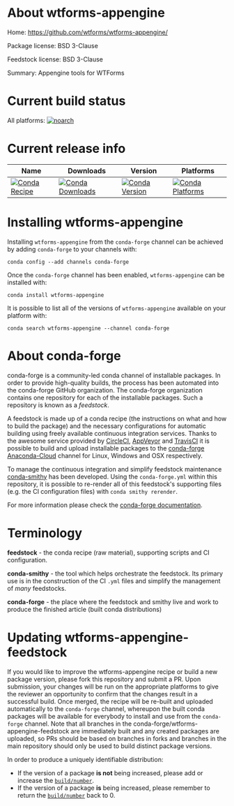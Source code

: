 About wtforms-appengine
=======================

Home: https://github.com/wtforms/wtforms-appengine/

Package license: BSD 3-Clause

Feedstock license: BSD 3-Clause

Summary: Appengine tools for WTForms



Current build status
====================

All platforms:
[![noarch](https://img.shields.io/circleci/project/github/conda-forge/wtforms-appengine-feedstock/master.svg?label=noarch)](https://circleci.com/gh/conda-forge/wtforms-appengine-feedstock)

Current release info
====================

| Name | Downloads | Version | Platforms |
| --- | --- | --- | --- |
| [![Conda Recipe](https://img.shields.io/badge/recipe-wtforms--appengine-green.svg)](https://anaconda.org/conda-forge/wtforms-appengine) | [![Conda Downloads](https://img.shields.io/conda/dn/conda-forge/wtforms-appengine.svg)](https://anaconda.org/conda-forge/wtforms-appengine) | [![Conda Version](https://img.shields.io/conda/vn/conda-forge/wtforms-appengine.svg)](https://anaconda.org/conda-forge/wtforms-appengine) | [![Conda Platforms](https://img.shields.io/conda/pn/conda-forge/wtforms-appengine.svg)](https://anaconda.org/conda-forge/wtforms-appengine) |

Installing wtforms-appengine
============================

Installing `wtforms-appengine` from the `conda-forge` channel can be achieved by adding `conda-forge` to your channels with:

```
conda config --add channels conda-forge
```

Once the `conda-forge` channel has been enabled, `wtforms-appengine` can be installed with:

```
conda install wtforms-appengine
```

It is possible to list all of the versions of `wtforms-appengine` available on your platform with:

```
conda search wtforms-appengine --channel conda-forge
```


About conda-forge
=================

conda-forge is a community-led conda channel of installable packages.
In order to provide high-quality builds, the process has been automated into the
conda-forge GitHub organization. The conda-forge organization contains one repository
for each of the installable packages. Such a repository is known as a *feedstock*.

A feedstock is made up of a conda recipe (the instructions on what and how to build
the package) and the necessary configurations for automatic building using freely
available continuous integration services. Thanks to the awesome service provided by
[CircleCI](https://circleci.com/), [AppVeyor](https://www.appveyor.com/)
and [TravisCI](https://travis-ci.org/) it is possible to build and upload installable
packages to the [conda-forge](https://anaconda.org/conda-forge)
[Anaconda-Cloud](https://anaconda.org/) channel for Linux, Windows and OSX respectively.

To manage the continuous integration and simplify feedstock maintenance
[conda-smithy](https://github.com/conda-forge/conda-smithy) has been developed.
Using the ``conda-forge.yml`` within this repository, it is possible to re-render all of
this feedstock's supporting files (e.g. the CI configuration files) with ``conda smithy rerender``.

For more information please check the [conda-forge documentation](https://conda-forge.org/docs/).

Terminology
===========

**feedstock** - the conda recipe (raw material), supporting scripts and CI configuration.

**conda-smithy** - the tool which helps orchestrate the feedstock.
                   Its primary use is in the construction of the CI ``.yml`` files
                   and simplify the management of *many* feedstocks.

**conda-forge** - the place where the feedstock and smithy live and work to
                  produce the finished article (built conda distributions)


Updating wtforms-appengine-feedstock
====================================

If you would like to improve the wtforms-appengine recipe or build a new
package version, please fork this repository and submit a PR. Upon submission,
your changes will be run on the appropriate platforms to give the reviewer an
opportunity to confirm that the changes result in a successful build. Once
merged, the recipe will be re-built and uploaded automatically to the
`conda-forge` channel, whereupon the built conda packages will be available for
everybody to install and use from the `conda-forge` channel.
Note that all branches in the conda-forge/wtforms-appengine-feedstock are
immediately built and any created packages are uploaded, so PRs should be based
on branches in forks and branches in the main repository should only be used to
build distinct package versions.

In order to produce a uniquely identifiable distribution:
 * If the version of a package **is not** being increased, please add or increase
   the [``build/number``](https://conda.io/docs/user-guide/tasks/build-packages/define-metadata.html#build-number-and-string).
 * If the version of a package **is** being increased, please remember to return
   the [``build/number``](https://conda.io/docs/user-guide/tasks/build-packages/define-metadata.html#build-number-and-string)
   back to 0.
